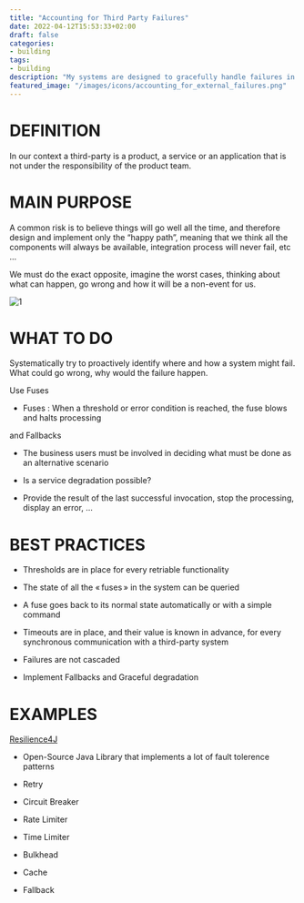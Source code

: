 ```yaml
---
title: "Accounting for Third Party Failures"
date: 2022-04-12T15:53:33+02:00
draft: false
categories:
- building 
tags:
- building
description: "My systems are designed to gracefully handle failures in third parties"
featured_image: "/images/icons/accounting_for_external_failures.png"
---
```


# DEFINITION

In our context a third-party is a product, a service or an application that is not under the responsibility of the product team.

# MAIN PURPOSE

A common risk is to believe things will go well all the time, and therefore design and implement only the “happy path”, meaning that we think all the components will always be available, integration process will never fail, etc …

We must do the exact opposite, imagine the worst cases, thinking about what can happen, go wrong and how it will be a non-event for us.

![1](/images/building/3_party_failures.png)


# WHAT TO DO

Systematically try to proactively identify where and how a system might fail. What could go wrong, why would the failure happen.



Use Fuses

* Fuses : When a threshold or error condition is reached, the fuse blows and halts processing

and Fallbacks

* The business users must be involved in deciding what must be done as an alternative scenario

* Is a service degradation possible?

* Provide the result of the last successful invocation, stop the processing, display an error, …





# BEST PRACTICES

* Thresholds are in place for every retriable functionality

* The state of all the « fuses » in the system can be queried

* A fuse goes back to its normal state automatically or with a simple command

* Timeouts are in place, and their value is known in advance, for every synchronous communication with a third-party system

* Failures are not cascaded

* Implement Fallbacks and Graceful degradation



# EXAMPLES

[Resilience4J](https://github.com/resilience4j/resilience4j)


* Open-Source Java Library that implements a lot of fault tolerence patterns

* Retry

* Circuit Breaker

* Rate Limiter

* Time Limiter

* Bulkhead

* Cache

* Fallback 
